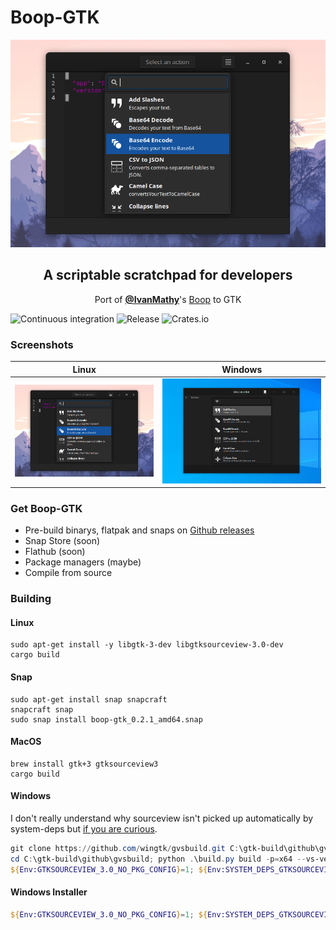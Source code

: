 # Boop-GTK

<p align="center">
  <img src="screenshot.png">
</p>

<h2 align="center">A scriptable scratchpad for developers</h2>
<p align="center">Port of <a href="https://github.com/IvanMathy"><b>@IvanMathy</b></a>'s <a href="https://github.com/IvanMathy/Boop">Boop</a> to GTK</p>

![Continuous integration](https://github.com/mrbenshef/Boop-GTK/workflows/Continuous%20integration/badge.svg)
![Release](https://github.com/mrbenshef/Boop-GTK/workflows/Release/badge.svg?branch=release)
![Crates.io](https://img.shields.io/crates/v/boop-gtk)

### Screenshots

| Linux | Windows |
| :---: | :---: |
| ![linux](screenshot.png) | ![windows](windows-screenshot.png) |

### Get Boop-GTK

- Pre-build binarys, flatpak and snaps on [Github releases](https://github.com/mrbenshef/Boop-GTK/releases)
- Snap Store (soon)
- Flathub (soon)
- Package managers (maybe)
- Compile from source

### Building

#### Linux

```shell
sudo apt-get install -y libgtk-3-dev libgtksourceview-3.0-dev
cargo build
```

#### Snap

```shell
sudo apt-get install snap snapcraft
snapcraft snap
sudo snap install boop-gtk_0.2.1_amd64.snap
```

#### MacOS

```shell
brew install gtk+3 gtksourceview3
cargo build
```

#### Windows

I don't really understand why sourceview isn't picked up automatically by system-deps but [if you are curious](https://github.com/gdesmott/system-deps/issues/10).

```powershell
git clone https://github.com/wingtk/gvsbuild.git C:\gtk-build\github\gvsbuild
cd C:\gtk-build\github\gvsbuild; python .\build.py build -p=x64 --vs-ver=16 --msys-dir=C:\msys64 -k --enable-gi --py-wheel --py-egg gtk3 gdk-pixbuf gtksourceview3
${Env:GTKSOURCEVIEW_3.0_NO_PKG_CONFIG}=1; ${Env:SYSTEM_DEPS_GTKSOURCEVIEW_3.0_LIB}="gtksourceview-3.0"; cargo build
```

#### Windows Installer

```powershell
${Env:GTKSOURCEVIEW_3.0_NO_PKG_CONFIG}=1; ${Env:SYSTEM_DEPS_GTKSOURCEVIEW_3.0_LIB}="gtksourceview-3.0"; cargo wix -v
```